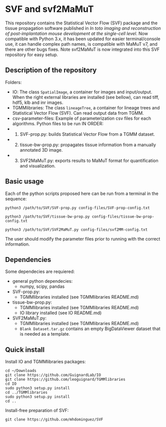 # SVF and svf2MaMuT

This repository contains the Statistical Vector Flow (SVF) package and the tissue propagation software published in *In toto imaging and reconstruction of post-implantation mouse development at the single-cell level*.  Now compatible with Python 3.x, it has been updated for easier terminal/console use, it can handle complex path names, is compatible with MaMuT v7, and there are other bugs fixes.  Note svf2MaMuT is now integrated into this SVF repository for easy setup.

## Description of the repository
Folders:
  - IO: The class `SpatialImage`, a container for images and input/output. When the right external libraries are installed (see bellow), can read tiff, hdf5, klb and inr images.
  - TGMMlibraries: The class `lineageTree`, a container for lineage trees and Statistical Vector Flow (SVF). Can read output data from TGMM.
  - csv-parameter-files: Example of parameterization csv files for each algorithms.
Python files to be run IN ORDER:
  - 1. SVF-prop.py: builds Statistical Vector Flow from a TGMM dataset.
  - 2. tissue-bw-prop.py: propagates tissue information from a manually annotated 3D image.
  - 3. SVF2MaMuT.py: exports results to MaMuT format for quantification and visualization.

## Basic usage
Each of the python scripts proposed here can be run from a terminal in the sequence:

`python3 /path/to/SVF/SVF-prop.py config-files/SVF-prop-config.txt`

`python3 /path/to/SVF/tissue-bw-prop.py config-files/tissue-bw-prop-config.txt`

`python3 /path/to/SVF/SVF2MaMuT.py config-files/svf2MM-config.txt`

The user should modify the parameter files prior to running with the correct information.

## Dependencies
Some dependecies are requiered:
  - general python dependecies:
    - numpy, scipy, pandas
  - SVF-prop.py:
     - TGMMlibraries installed (see TGMMlibraries README.md)
  - tissue-bw-prop.py:
    - TGMMlibraries installed (see TGMMlibraries README.md)
    - IO library installed (see IO README.md)
  - SVF2MaMuT.py:
    - TGMMlibraries installed (see TGMMlibraries README.md)
    - `Blank Dataset.tar.gz` contains an empty BigDataViewer dataset that is needed as a template.

## Quick install
Install IO and TGMMlibraries packages:
```shell
cd ~/Downloads
git clone https://github.com/GuignardLab/IO
git clone https://github.com/leoguignard/TGMMlibraries
cd IO
sudo python3 setup.py install
cd ../TGMMlibraries
sudo python3 setup.py install
cd ..
```

Install-free preparation of SVF:
```shell
git clone https://github.com/mhdominguez/SVF
```


